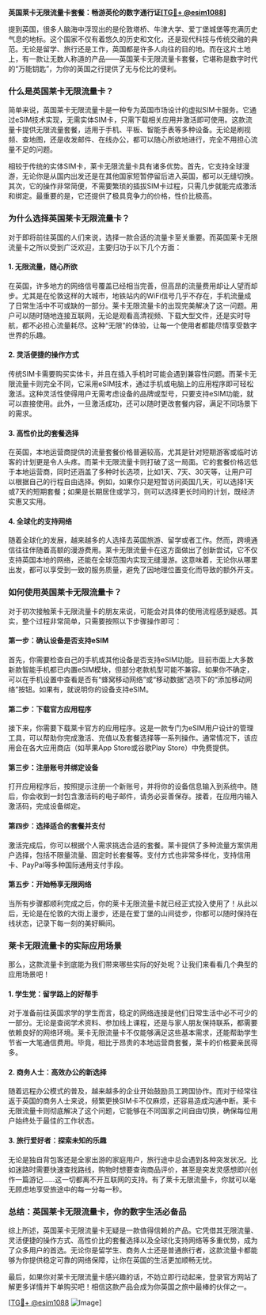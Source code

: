 **英国莱卡无限流量卡套餐：畅游英伦的数字通行证[[TG💪+ @esim1088](https://t.me/s/esim1088)]**

提到英国，很多人脑海中浮现出的是伦敦塔桥、牛津大学、爱丁堡城堡等充满历史气息的地标。这个国家不仅有着悠久的历史和文化，还是现代科技与传统交融的典范。无论是留学、旅行还是工作，英国都是许多人向往的目的地。而在这片土地上，有一款让无数人称道的产品——英国莱卡无限流量卡套餐，它堪称是数字时代的“万能钥匙”，为你的英国之行提供了无与伦比的便利。

### **什么是英国莱卡无限流量卡？**

简单来说，英国莱卡无限流量卡是一种专为英国市场设计的虚拟SIM卡服务。它通过eSIM技术实现，无需实体SIM卡，只需下载相关应用并激活即可使用。这款流量卡提供无限流量套餐，适用于手机、平板、智能手表等多种设备。无论是刷视频、查地图，还是收发邮件、在线办公，都可以随心所欲地进行，完全不用担心流量不足的问题。

相较于传统的实体SIM卡，莱卡无限流量卡具有诸多优势。首先，它支持全球漫游，无论你是从国内出发还是在其他国家短暂停留后进入英国，都可以无缝切换。其次，它的操作非常简便，不需要繁琐的插拔SIM卡过程，只需几步就能完成激活和绑定。最重要的是，它还提供了极具竞争力的价格，性价比极高。

### **为什么选择英国莱卡无限流量卡？**

对于即将前往英国的人们来说，选择一款合适的流量卡至关重要。而英国莱卡无限流量卡之所以受到广泛欢迎，主要归功于以下几个方面：

#### **1. 无限流量，随心所欲**
在英国，许多地方的网络信号覆盖已经相当完善，但高昂的流量费用却让人望而却步。尤其是在伦敦这样的大城市，地铁站内的WiFi信号几乎不存在，手机流量成了日常生活中不可或缺的一部分。莱卡无限流量卡的出现完美解决了这一问题。用户可以随时随地连接互联网，无论是观看高清视频、下载大型文件，还是实时导航，都不必担心流量耗尽。这种“无限”的体验，让每一个使用者都能尽情享受数字世界的乐趣。

#### **2. 灵活便捷的操作方式**
传统SIM卡需要购买实体卡，并且在插入手机时可能会遇到兼容性问题。而莱卡无限流量卡则完全不同，它采用eSIM技术，通过手机或电脑上的应用程序即可轻松激活。这种灵活性使得用户无需考虑设备的品牌或型号，只要支持eSIM功能，就可以直接使用。此外，一旦激活成功，还可以随时更改套餐内容，满足不同场景下的需求。

#### **3. 高性价比的套餐选择**
在英国，本地运营商提供的流量套餐价格普遍较高，尤其是针对短期游客或临时访客的计划更是令人头疼。而莱卡无限流量卡则打破了这一局面。它的套餐价格远低于本地运营商，同时还涵盖了多种时长选项，比如1天、7天、30天等，让用户可以根据自己的行程自由选择。例如，如果你只是短暂访问英国几天，可以选择1天或7天的短期套餐；如果是长期居住或学习，则可以选择更长时间的计划，既经济实惠又实用。

#### **4. 全球化的支持网络**
随着全球化的发展，越来越多的人选择去英国旅游、留学或者工作。然而，跨境通信往往伴随着高额的漫游费用。莱卡无限流量卡在这方面做出了创新尝试，它不仅支持英国本地的网络，还能在全球范围内实现无缝漫游。这意味着，无论你从哪里出发，都可以享受到一致的服务质量，避免了因地理位置变化而导致的额外开支。

### **如何使用英国莱卡无限流量卡？**

对于初次接触莱卡无限流量卡的朋友来说，可能会对具体的使用流程感到疑惑。其实，整个过程非常简单，只需要按照以下步骤操作即可：

#### **第一步：确认设备是否支持eSIM**
首先，你需要检查自己的手机或其他设备是否支持eSIM功能。目前市面上大多数新款智能手机都已内置eSIM模块，但部分老款机型可能不兼容。如果你不确定，可以在手机设置中查看是否有“蜂窝移动网络”或“移动数据”选项下的“添加移动网络”按钮。如果有，就说明你的设备支持eSIM。

#### **第二步：下载官方应用程序**
接下来，你需要下载莱卡官方的应用程序。这是一款专门为eSIM用户设计的管理工具，可以帮助你完成激活、充值以及套餐选择等一系列操作。通常情况下，该应用会在各大应用商店（如苹果App Store或谷歌Play Store）中免费提供。

#### **第三步：注册账号并绑定设备**
打开应用程序后，按照提示注册一个新账号，并将你的设备信息输入到系统中。随后，你会收到一封包含激活码的电子邮件，请务必妥善保存。接着，在应用内输入激活码，完成设备绑定。

#### **第四步：选择适合的套餐并支付**
激活完成后，你可以根据个人需求挑选合适的套餐。莱卡提供了多种流量方案供用户选择，包括不限量流量、固定时长套餐等。支付方式也非常多样化，支持信用卡、PayPal等多种国际通用支付手段。

#### **第五步：开始畅享无限网络**
当所有步骤都顺利完成之后，你的莱卡无限流量卡就已经正式投入使用了！从此以后，无论是在伦敦的大街上漫步，还是在爱丁堡的山间徒步，你都可以随时保持在线状态，记录下每一刻的美好瞬间。

### **莱卡无限流量卡的实际应用场景**

那么，这款流量卡到底能为我们带来哪些实际的好处呢？让我们来看看几个典型的应用场景吧！

#### **1. 学生党：留学路上的好帮手**
对于准备前往英国求学的学生而言，稳定的网络连接是他们日常生活中必不可少的一部分。无论是查阅学术资料、参加线上课程，还是与家人朋友保持联系，都需要依赖良好的网络环境。莱卡无限流量卡不仅能够满足这些基本需求，还能帮助学生节省一大笔通信费用。毕竟，相比于昂贵的本地运营商套餐，莱卡的价格要亲民得多。

#### **2. 商务人士：高效办公的新选择**
随着远程办公模式的普及，越来越多的企业开始鼓励员工跨国协作。而对于经常往返于英国的商务人士来说，频繁更换SIM卡不仅麻烦，还容易造成沟通中断。莱卡无限流量卡则彻底解决了这个问题，它能够在不同国家之间自由切换，确保每位用户始终处于最佳的工作状态。

#### **3. 旅行爱好者：探索未知的乐趣**
无论是独自背包客还是全家出游的家庭用户，旅行途中总会遇到各种突发状况。比如迷路时需要快速查找路线，购物时想要查询商品评价，甚至是突发灵感想即兴创作一篇游记……这一切都离不开互联网的支持。有了莱卡无限流量卡，你就可以毫无顾虑地享受旅途中的每一分每一秒。

### **总结：英国莱卡无限流量卡，你的数字生活必备品**

综上所述，英国莱卡无限流量卡无疑是一款值得信赖的产品。它凭借其无限流量、灵活便捷的操作方式、高性价比的套餐选择以及全球化支持网络等多重优势，成为了众多用户的首选。无论你是留学生、商务人士还是普通旅行者，这款流量卡都能够为你提供稳定可靠的网络保障，让你在英国的生活更加顺畅无忧。

最后，如果你对莱卡无限流量卡感兴趣的话，不妨立即行动起来，登录官方网站了解更多详情并下单购买吧！相信这款产品会成为你英国之旅中最棒的伙伴之一。

[[TG💪+ @esim1088](https://t.me/s/esim1088) ![Image](https://i.postimg.cc/4NQfJmqS/Snipaste-2025-05-13-00-14-12.png)]